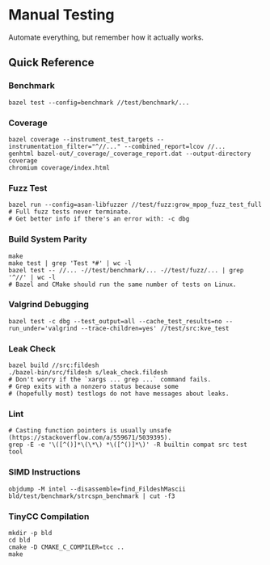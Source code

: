 # Manual Testing

Automate everything, but remember how it actually works.

## Quick Reference

### Benchmark
```shell
bazel test --config=benchmark //test/benchmark/...
```

### Coverage
```shell
bazel coverage --instrument_test_targets --instrumentation_filter="^//..." --combined_report=lcov //...
genhtml bazel-out/_coverage/_coverage_report.dat --output-directory coverage
chromium coverage/index.html
```

### Fuzz Test
```shell
bazel run --config=asan-libfuzzer //test/fuzz:grow_mpop_fuzz_test_full
# Full fuzz tests never terminate.
# Get better info if there's an error with: -c dbg
```

### Build System Parity
```shell
make
make test | grep 'Test *#' | wc -l
bazel test -- //... -//test/benchmark/... -//test/fuzz/... | grep '^//' | wc -l
# Bazel and CMake should run the same number of tests on Linux.
```

### Valgrind Debugging
```shell
bazel test -c dbg --test_output=all --cache_test_results=no --run_under='valgrind --trace-children=yes' //test/src:kve_test
```

### Leak Check
```shell
bazel build //src:fildesh
./bazel-bin/src/fildesh s/leak_check.fildesh
# Don't worry if the `xargs ... grep ...` command fails.
# Grep exits with a nonzero status because some
# (hopefully most) testlogs do not have messages about leaks.
```

### Lint
```shell
# Casting function pointers is usually unsafe (https://stackoverflow.com/a/559671/5039395).
grep -E -e '\([^()]*\(\*\) *\([^()]*\)' -R builtin compat src test tool
```

### SIMD Instructions
```shell
objdump -M intel --disassemble=find_FildeshMascii bld/test/benchmark/strcspn_benchmark | cut -f3
```

### TinyCC Compilation
```shell
mkdir -p bld
cd bld
cmake -D CMAKE_C_COMPILER=tcc ..
make
```
